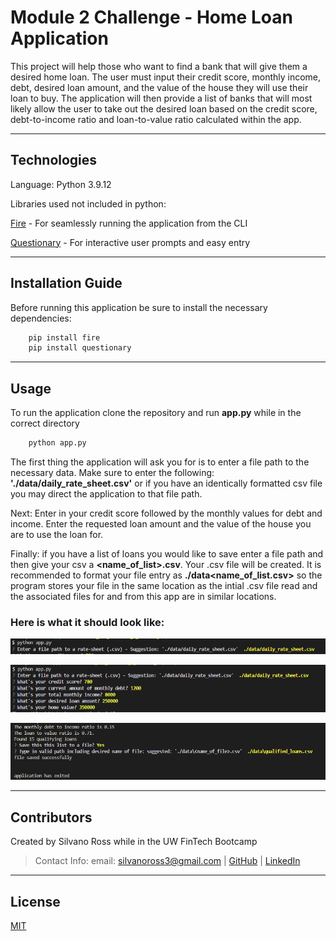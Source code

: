 # Module 2 Challenge - Home Loan Application 

This project will help those who want to find a bank that will give them a desired home loan. The user must input their credit score, monthly income, debt, desired loan amount, and the value of the house they will use their loan to buy. The application will then provide a list of banks that will most likely allow the user to take out the desired loan based on the credit score, debt-to-income ratio and loan-to-value ratio calculated within the app. 

---

## Technologies

Language: Python 3.9.12 

Libraries used not included in python:

[Fire](https://github.com/google/python-fire) - For seamlessly running the application from the CLI

[Questionary](https://github.com/tmbo/questionary) - For interactive user prompts and easy entry

---

## Installation Guide

Before running this application be sure to install the necessary dependencies:

```python
    pip install fire
    pip install questionary
```

---

## Usage

To run the application clone the repository and run **app.py** while in the correct directory 

```python
    python app.py
```

The first thing the application will ask you for is to enter a file path to the 
necessary data. Make sure to enter the following: **'./data/daily_rate_sheet.csv'** 
or if you have an identically formatted csv file you may direct the application to 
that file path.

Next: Enter in your credit score followed by the monthly values for debt and income. Enter the requested loan amount and the value of the house you are to use the loan for.

Finally: if you have a list of loans you would like to save enter a file path and then give your csv a **<name_of_list>.csv**. Your .csv file will be created. It is recommended
to format your file entry as **./data\<name_of_list.csv>** so the program stores your file in the same location as the intial .csv file read and the associated files for and from this app are in similar locations.

### Here is what it should look like:

![RunApp](images/file_path_beginning.png)

![UserInfo](images/user_info_entry.png)

![SaveInfo](images/save_qual_loans.png)

---

## Contributors

Created by Silvano Ross while in the UW FinTech Bootcamp
> Contact Info:
> email: silvanoross3@gmail.com |
> [GitHub](https://github.com/silvanoross) |
> [LinkedIn](https://www.linkedin.com/in/silvano-ross-b6a15a93/)
---

## License

[MIT](LICENSE)

